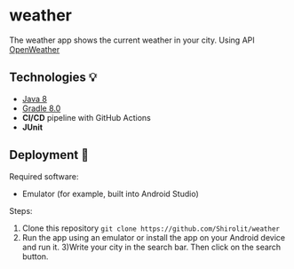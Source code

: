 # weather
The weather app shows the current weather in your city. Using API [OpenWeather](https://openweathermap.org/)
## Technologies :bulb:
- [Java 8](https://www.gatsbyjs.com/)
- [Gradle 8.0](https://gradle.org/)
- **CI/CD** pipeline with GitHub Actions
- **JUnit**
## Deployment :rocket:
Required software:
- Emulator (for example, built into Android Studio)

Steps:
1) Clone this repository `git clone https://github.com/Shirolit/weather`
2) Run the app using an emulator or install the app on your Android device and run it.
3)Write your city in the search bar. Then click on the search button.
